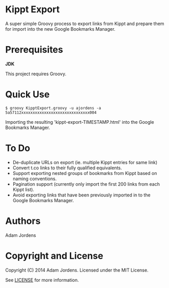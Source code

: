 Kippt Export
===

A super simple Groovy process to export links from Kippt and prepare them for import into the new Google Bookmarks
Manager.


Prerequisites
===

**JDK**

This project requires Groovy.


Quick Use
===

    $ groovy KipptExport.groovy -u ajordens -a 5a57112xxxxxxxxxxxxxxxxxxxxxxxxxxxxxx004

Importing the resulting 'kippt-export-TIMESTAMP.html' into the Google Bookmarks Manager.


To Do
===

- De-duplicate URLs on export (ie. multiple Kippt entries for same link)
- Convert t.co links to their fully qualified equivalents.
- Support exporting nested groups of bookmarks from Kippt based on naming conventions.
- Pagination support (currently only import the first 200 links from each Kippt list).
- Avoid exporting links that have been previously imported in to the Google Bookmarks Manager.


Authors
===

Adam Jordens


Copyright and License
===

Copyright (C) 2014 Adam Jordens. Licensed under the MIT License.

See [LICENSE](https://raw.githubusercontent.com/ajordens/kippt-export/master/LICENSE) for more information.